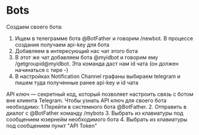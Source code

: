 # Bots

Cоздаем своего бота: 
1. Ищем в телеграмме бота @BotFather и говорим /newbot. В процессе создания получаем api-key для бота
2. Добавляем в интересующий нас чат этого бота
3. В этот же чат добавляем бота @myidbot и говорим ему /getgroupid@myidbot. Эта команда даст нам id чата (он должен начинаться с тире -)
4. В настройках Notification Channel графаны выбираем telegram и пишем туда полученные ранее api-key и id чата

API ключ — секретный код, который позволяет настроить связь с ботом вне клиента Telegram. 
Чтобы узнать API ключ для своего бота необходимо:
1.Перейти в системного бота @BotFather.
2. Отправить в диалог с @BotFather команду /mybots
3. Выбрать из клавиатуры под сообщением юзернейм необходимого бота
4. Выбрать из клавиатуры под сообщением пункт "API Token"
